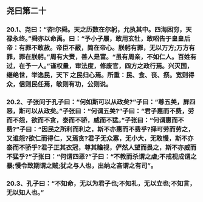 ## 尧曰第二十


### 20.1、尧曰：“咨!尔舜。天之历数在尔躬，允执其中。四海困穷，天禄永终。”舜亦以命禹。曰：“予小子履，敢用玄牡，敢昭告于皇皇后帝：有罪不敢赦。帝臣不蔽，简在帝心。朕躬有罪，无以万方;万方有罪，罪在朕躬。”周有大赉，善人是富。“虽有周亲，不如仁人。百姓有过，在予一人。”谨权量，审法度，修废官，四方之政行焉。兴灭国，继绝世，举逸民，天下 之民归心焉。所重：民、食、丧、祭。宽则得众，信则民任焉，敏则有功，公则说。

### 20.2、子张问于孔子曰：“何如斯可以从政矣?”子曰：“尊五美，屏四恶，斯可以从政矣。”子张曰：“何谓五美?”子曰：“君子惠而不费，劳而不怨，欲而不贪，泰而不骄，威而不猛。”子张曰：“何谓惠而不费?”子曰：“因民之所利而利之，斯不亦惠而不费乎?择可劳而劳之，又谁怨?欲仁而得仁，又焉贪?君子无众寡，无小大，无敢慢，斯不亦泰而不骄乎?君子正其衣冠，尊其瞻视，俨然人望而畏之，斯不亦威而不猛乎?”子张曰：“何谓四恶?”子曰：“不教而杀谓之虐;不戒视成谓之暴;慢令致期谓之贼;犹之与人也，出纳之吝谓之有司”。

### 20.3、孔子曰：“不知命，无以为君子也;不知礼，无以立也;不知言，无以知人也。”
